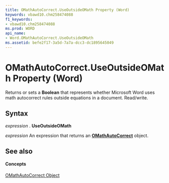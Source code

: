 ```yaml
---
title: OMathAutoCorrect.UseOutsideOMath Property (Word)
keywords: vbawd10.chm258474088
f1_keywords:
- vbawd10.chm258474088
ms.prod: WORD
api_name:
- Word.OMathAutoCorrect.UseOutsideOMath
ms.assetid: befe2f17-3a5d-7a7a-dcc3-dc1895645049
---
```



# OMathAutoCorrect.UseOutsideOMath Property (Word)

Returns or sets a  **Boolean** that represents whether Microsoft Word uses math autocorrect rules outside equations in a document. Read/write.


## Syntax

 _expression_ . **UseOutsideOMath**

 _expression_ An expression that returns an **[OMathAutoCorrect](omathautocorrect-object-word.md)** object.


## See also


#### Concepts


[OMathAutoCorrect Object](omathautocorrect-object-word.md)

